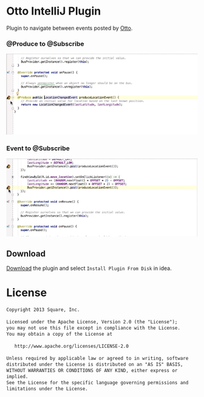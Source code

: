 Otto IntelliJ Plugin
====================

Plugin to navigate between events posted by [Otto][1].

### @Produce to @Subscribe

![provider-to-subscriber](./images/produce-to-subscribe.gif)

### Event to @Subscribe

![event-to-subscriber](./images/event-to-subscribe.gif)


Download
--------

[Download](https://github.com/square/otto-intellij-plugin/blob/master/otto-intellij-plugin.zip?raw=true) the plugin and select `Install Plugin From Disk` in idea.

License
=======

    Copyright 2013 Square, Inc.

    Licensed under the Apache License, Version 2.0 (the "License");
    you may not use this file except in compliance with the License.
    You may obtain a copy of the License at

       http://www.apache.org/licenses/LICENSE-2.0

    Unless required by applicable law or agreed to in writing, software
    distributed under the License is distributed on an "AS IS" BASIS,
    WITHOUT WARRANTIES OR CONDITIONS OF ANY KIND, either express or implied.
    See the License for the specific language governing permissions and
    limitations under the License.


[1]: http://square.github.io/otto/
